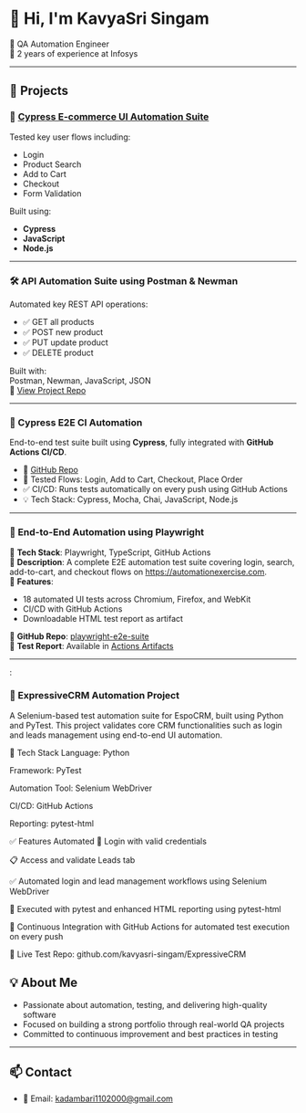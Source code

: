 # 👋 Hi, I'm KavyaSri Singam

💼 QA Automation Engineer  
📌 2 years of experience at Infosys

---

## 🔧 Projects

### 🧪 [Cypress E-commerce UI Automation Suite](https://github.com/kavyasri-singam/cypress-ecommerce-tests)
Tested key user flows including:
- Login  
- Product Search  
- Add to Cart  
- Checkout  
- Form Validation  

Built using:
- **Cypress**
- **JavaScript**
- **Node.js**

--------

###  🛠️ API Automation Suite using Postman & Newman  
Automated key REST API operations:
- ✅ GET all products  
- ✅ POST new product  
- ✅ PUT update product  
- ✅ DELETE product  

Built with:  
Postman, Newman, JavaScript, JSON  
📂 [View Project Repo](https://github.com/kavyasri-singam/postman-api-tests)


-----------------------------------------------------------------------


### 🔹 Cypress E2E CI Automation

End-to-end test suite built using **Cypress**, fully integrated with **GitHub Actions CI/CD**.

- 🔗 [GitHub Repo](https://github.com/kavyasri-singam/cypress-e2e-ci)
- 🧪 Tested Flows: Login, Add to Cart, Checkout, Place Order
- ✅ CI/CD: Runs tests automatically on every push using GitHub Actions
- 💡 Tech Stack: Cypress, Mocha, Chai, JavaScript, Node.js

-----------------

### 🎯  End-to-End Automation using Playwright

🔹 **Tech Stack**: Playwright, TypeScript, GitHub Actions  
🔹 **Description**: A complete E2E automation test suite covering login, search, add-to-cart, and checkout flows on https://automationexercise.com.  
🔹 **Features**:
- 18 automated UI tests across Chromium, Firefox, and WebKit
- CI/CD with GitHub Actions
- Downloadable HTML test report as artifact

🔗 **GitHub Repo**: [playwright-e2e-suite](https://github.com/kavyasri-singam/playwright-e2e-suite)  
📘 **Test Report**: Available in [Actions Artifacts](https://github.com/kavyasri-singam/playwright-e2e-suite/actions)

-----------------------------

:

###  🚀 ExpressiveCRM Automation Project
A Selenium-based test automation suite for EspoCRM, built using Python and PyTest. This project validates core CRM functionalities such as login and leads management using end-to-end UI automation.

🔧 Tech Stack
Language: Python

Framework: PyTest

Automation Tool: Selenium WebDriver

CI/CD: GitHub Actions

Reporting: pytest-html

✅ Features Automated
🔐 Login with valid credentials

📋 Access and validate Leads tab

✅ Automated login and lead management workflows using Selenium WebDriver

🧪 Executed with pytest and enhanced HTML reporting using pytest-html

🔄 Continuous Integration with GitHub Actions for automated test execution on every push

🔗 Live Test Repo: github.com/kavyasri-singam/ExpressiveCRM

## 💡 About Me
- Passionate about automation, testing, and delivering high-quality software
- Focused on building a strong portfolio through real-world QA projects
- Committed to continuous improvement and best practices in testing

---

## 📫 Contact
- 📧 Email: kadambari1102000@gmail.com

